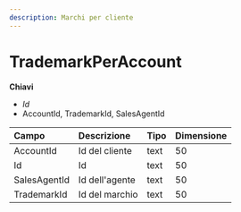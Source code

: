 ```yaml
---
description: Marchi per cliente
---
```


# TrademarkPerAccount

**Chiavi**

* _Id_
* AccountId, TrademarkId, SalesAgentId

| Campo | Descrizione | Tipo | Dimensione |
| :--- | :--- | :--- | :--- |
| AccountId | Id del cliente | text | 50 |
| Id | Id | text | 50 |
| SalesAgentId | Id dell'agente | text | 50 |
| TrademarkId | Id del marchio | text | 50 |

